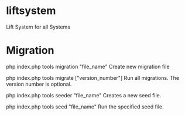 # liftsystem
Lift System for all Systems
# Migration
php index.php tools migration "file_name"	Create new migration file

php index.php tools migrate ["version_number"]	Run all migrations. The version number is optional.

php index.php tools seeder "file_name"	Creates a new seed file.

php index.php tools seed "file_name"	Run the specified seed file.